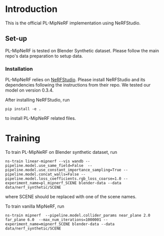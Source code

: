 # Introduction 

This is the official PL-MipNeRF implementation using NeRFStudio. 

## Set-up
PL-MipNeRF is tested on Blender Synthetic dataset. Please follow the main repo's data preparation to setup data. 

### Installation 
PL-MipNeRF relies on [NeRFStudio](https://github.com/nerfstudio-project/nerfstudio/tree/main). Please install NeRFStudio and its dependencies following the instructions from their repo. We tested our model on version 0.3.4. 

After installing NeRFStudio, run 
```
pip install -e .
```
to install PL-MipNeRF related files. 

# Training
To train PL-MipNeRF on Blender synthetic dataset, run 
```
ns-train linear-mipnerf --vis wandb --pipeline.model.use_same_field=False  --pipeline.model.use_constant_importance_sampling=True --pipeline.model.concat_walls=False --pipeline.model.loss_coefficients.rgb_loss_coarse=1.0 --experiment_name=pl_mipnerf_SCENE blender-data --data data/nerf_synthetic/SCENE
```
where SCENE should be replaced with one of the scene names. 

To train vanilla MipNeRF, run 
```
ns-train mipnerf  --pipeline.model.collider_params near_plane 2.0 far_plane 6.0  --max_num_iterations=1000001 --experiment_name=mipnerf_SCENE blender-data --data data/nerf_synthetic/SCENE
```